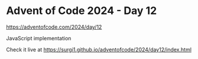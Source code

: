 # Advent of Code 2024 - Day 12

https://adventofcode.com/2024/day/12

JavaScript implementation

Check it live at https://surgi1.github.io/adventofcode/2024/day12/index.html